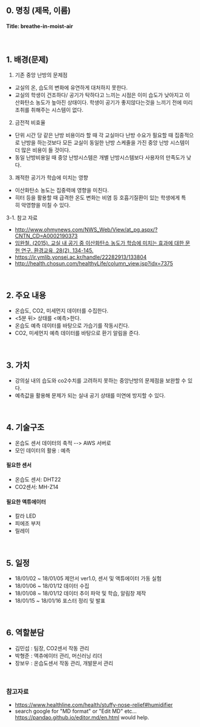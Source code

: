 

## 0. 명칭 (제목, 이름)
#### Title: breathe-in-moist-air

<br/>

## 1. 배경(문제)
1. 기존 중앙 난방의 문제점
- 교실의 온, 습도의 변화에 유연하게 대처하지 못한다.
- 교실의 학생이 건조하다/ 공기가 탁하다고 느끼는 시점은 이미 습도가 낮아지고 이산화탄소 농도가 높아진 상태이다. 학생이 공기가 좋지않다는것을 느끼기 전에 미리 조취를 취해주는 시스템이 없다.

2. 금전적 비효율
- 단위 시간 당 같은 난방 비용이라 할 때 각 교실마다 난방 수요가 필요할 때 집중적으로 난방을 하는것보다 모든 교실이 동일한 난방 스케줄을 가진 중앙 난방 시스템이 더 많은 비용이 들 것이다.
- 동일 난방비용일 때 중앙 난방시스템은 개별 난방시스템보다 사용자의 만족도가 낮다.

3. 쾌적한 공기가 학습에 미치는 영향
- 이산화탄소 농도는 집중력에 영향을 미친다.  
- 히터 등을 활용할 때 급격한 온도 변화는 비염 등 호흡기질환이 있는 학생에게 특히 악영향을 미칠 수 있다.

3-1. 참고 자료
- http://www.ohmynews.com/NWS_Web/View/at_pg.aspx/?CNTN_CD=A0002190373
- [임완철. (2015). 교실 내 공기 중 이산화탄소 농도가 학습에 미치는 효과에 대한 문헌 연구. 환경교육, 28(2), 134-145.](https://goo.gl/8ogCHN)
- https://ir.ymlib.yonsei.ac.kr/handle/22282913/133804
- http://health.chosun.com/healthyLife/column_view.jsp?idx=7375
    
<br/>

## 2. 주요 내용
- 온습도, CO2, 미세먼지 데이터를 수집한다.
- <5분 뒤> 상태를 <예측>한다.
- 온습도 예측 데이터를 바탕으로 가습기를 작동시킨다.
- CO2, 미세먼지 예측 데이터를 바탕으로 환기 알림을 준다.


<br/>

## 3. 가치
- 강의실 내의 습도와 co2수치를 고려하지 못하는 중앙난방의 문제점을 보완할 수 있다.
- 예측값을 활용해 문제가 되는 실내 공기 상태를 미연에 방지할 수 있다. 


<br/>

## 4. 기술구조
- 온습도 센서 데이터의 축적 --> AWS 서버로
- 모인 데이터의 활용 : 예측

#### 필요한 센서
- 온습도 센서: DHT22
- CO2센서: MH-Z14

#### 필요한 액튜에이터
- 칼라 LED
- 피에조 부저
- 릴레이


<br/>

## 5. 일정
- 18/01/02 ~ 18/01/05 제안서 ver1.0, 센서 및 액튜에이터 가동 실험
- 18/01/06 ~ 18/01/12 데이터 수집
- 18/01/08 ~ 18/01/12 데이터 추이 파악 및 학습, 알림창 제작
- 18/01/15 ~ 18/01/16 포스터 정리 및 발표       


<br/>

## 6. 역할분담
- 김민섭 : 팀장, CO2센서 작동 관리
- 박형준 : 액츄에이터 관리, 머신러닝 리더
- 장보우 : 온습도센서 작동 관리, 개발문서 관리

<br/>

### 참고자료
* https://www.healthline.com/health/stuffy-nose-relief#humidifier
* search google for "MD format" or "Edit MD" etc...
https://pandao.github.io/editor.md/en.html would help.
